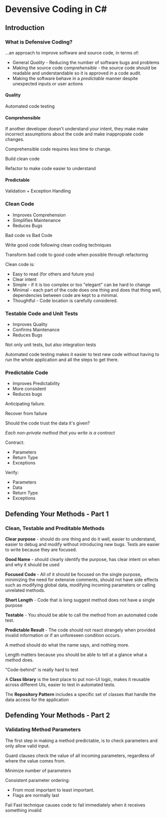 # Devensive Coding in C#

## Introduction

### What is Defensive Coding?

...an approach to improve software and source code, in terms of:

* General *Quality* - Reducing the number of software bugs and problems
* Making the source code *comprehensible* - the source code should be readable and understandable so it is approved in a code audit.
* Making the software behave in a *predictable* manner despite unexpected inputs or user actions

#### Quality

Automated code testing

#### Comprehensible

If another developer doesn't understand your intent, they make make incorrect assumptions about the code and make inappropiate code changes.

Comprehensible code requires less time to change.

Build clean code

Refactor to make code easier to understand

#### Predictable

Validation + Exception Handling

### Clean Code

* Improves Comprehension
* Simplifies Maintenance
* Reduces Bugs

Bad code vs Bad Code

Write good code following clean coding techniques

Transform bad code to good code when possible through refactoring

Clean code is:
* Easy to read (for others and future you)
* Clear intent
* Simple - if it is too complex or too "elegant" can be hard to change
* Minimal - each part of the code does one thing and does that thing well, dependencies between code are kept to a minimal.
* Thoughtful - Code location is carefully considered.

### Testable Code and Unit Tests

* Improves Quality
* Confirms Maintenance
* Reduces Bugs

Not only unit tests, but also integration tests

Automated code testing makes it easier to test new code without having to run the whole application and all the steps to get there.

### Predictable Code

* Improves Predictability
* More consistent
* Reduces bugs

Anticipating failure.

Recover from failure

Should the code trust the data it's given?

*Each non-private method that you write is a contract*

Contract:
* Parameters
* Return Type
* Exceptions

Verify:
* Parameters
* Data
* Return Type
* Exceptions

## Defending Your Methods - Part 1

### Clean, Testable and Preditable Methods

**Clear purpose** - should do one thing and do it well, easier to understand, easier to debug and modify without introducing new bugs. Tests are easier to write because they are focused. 

**Good Name** - should clearly identify the purpose, has clear intent on when and why it should be used

**Focused Code** - All of it should be focused on the single purpose, minimizing the need for extensive comments, should not have side effects such as modifying global data, modifying incoming parameters or calling unrelated methods.

**Short Length** - Code that is long suggest method does not have a single purpose

**Testable** - You should be able to call the method from an automated code test.

**Predictable Result** -  The code should not react strangely when provided invalid information or if an unforeseen condition occurs.

A method should do what the name says, and nothing more.

Length matters because you should be able to tell at a glance what a method does.

"Code-behind" is really hard to test

A **Class library** is the best place to put non-UI logic, makes it reusable across different UIs, easier to test in automated tests.

The **Repository Pattern** includes a specific set of classes that handle the data access for the application

## Defending Your Methods - Part 2

### Validating Method Parameters

The first step in making a method predictable, is to check parameters and only allow valid input.

Guard clauses check the value of all incoming parameters, regardless of where the value comes from.

Minimize number of parameters

Consistent parameter ordering:
* From most important to least important. 
* Flags are normally last

Fail Fast technique causes code to fail immediately when it receives something invalid

